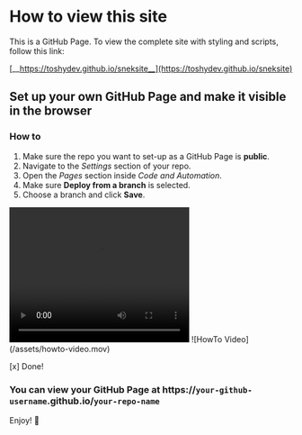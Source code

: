 # How to view this site
This is a GitHub Page. To view the complete site with styling and scripts, follow this link:

[__https://toshydev.github.io/sneksite__](https://toshydev.github.io/sneksite)

## Set up your own GitHub Page and make it visible in the browser
### How to
1. Make sure the repo you want to set-up as a GitHub Page is __public__.
2. Navigate to the *Settings* section of your repo.
3. Open the *Pages* section inside *Code and Automation*.
4. Make sure __Deploy from a branch__ is selected.
5. Choose a branch and click __Save__.

<video controls width="320" height="240">
    <source src="/assets/howto-video.mov" type="video/mp4">
</video>
![HowTo Video](/assets/howto-video.mov)

[x] Done!

### You can view your GitHub Page at https://`your-github-username`.github.io/`your-repo-name`

Enjoy! 👾
